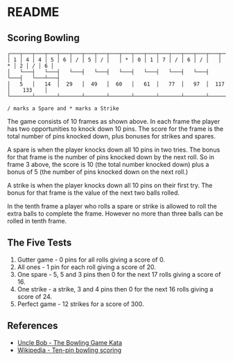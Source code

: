 # README

## Scoring Bowling

```
┌───┬───┬───┬───┬───┬───┬───┬───┬───┬───┬───┬───┬───┬───┬───┬───┬───┬───┬───┬───┬───┐
│ 1 │ 4 │ 4 │ 5 │ 6 │ / │ 5 │ / │   │ * │ 0 │ 1 │ 7 │ / │ 6 │ / │   │ * │ 2 │ / │ 6 │
│   └───┤   └───┤   └───┤   └───┤   └───┤   └───┤   └───┤   └───┤   └───┤   └───┴───┤
│   5   │   14  │  29   │  49   │  60   │   61  │   77  │   97  │  117  │    133    │
└───────┴───────┴───────┴───────┴───────┴───────┴───────┴───────┴───────┴───────────┘

/ marks a Spare and * marks a Strike
```

The game consists of 10 frames as shown above. In each frame the player has two opportunities to knock down 10 pins.
The score for the frame is the total number of pins knocked down, plus bonuses for strikes and spares.

A spare is when the player knocks down all 10 pins in two tries. The bonus for that frame is the number of pins knocked
down by the next roll. So in frame 3 above, the score is 10 (the total number knocked down) plus a bonus of 5 (the
number of pins knocked down on the next roll.)

A strike is when the player knocks down all 10 pins on their first try. The bonus for that frame is the value of the
next two balls rolled.

In the tenth frame a player who rolls a spare or strike is allowed to roll the extra balls to complete the frame.
However no more than three balls can be rolled in tenth frame.

## The Five Tests

1. Gutter game - 0 pins for all rolls giving a score of 0.
2. All ones - 1 pin for each roll giving a score of 20.
3. One spare - 5, 5 and 3 pins then 0 for the next 17 rolls giving a score of 16.
4. One strike - a strike, 3 and 4 pins then 0 for the next 16 rolls giving a score of 24.
5. Perfect game - 12 strikes for a score of 300.

## References

* [Uncle Bob - The Bowling Game Kata](http://www.butunclebob.com/ArticleS.UncleBob.TheBowlingGameKata)
* [Wikipedia - Ten-pin bowling scoring](https://en.wikipedia.org/wiki/Ten-pin_bowling#Scoring)

